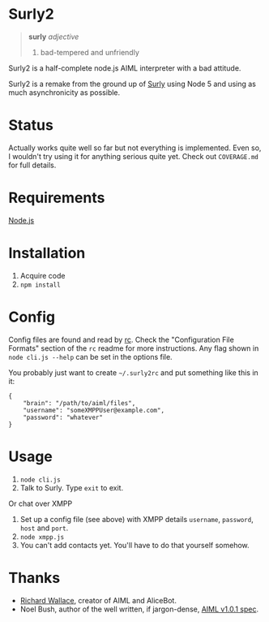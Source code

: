 Surly2
======

> **surly** *adjective*
>
>  1. bad-tempered and unfriendly

Surly2 is a half-complete node.js AIML interpreter with a bad attitude.

Surly2 is a remake from the ground up of [Surly](http://github.com/mrchimp/surly) using Node 5 and using as much asynchronicity as possible.


Status
======

Actually works quite well so far but not everything is implemented. Even so, I wouldn't try using it for anything serious quite yet. Check out `COVERAGE.md` for full details.


Requirements
============

[Node.js](https://nodejs.org/)


Installation
============

 1. Acquire code
 2. `npm install`


Config
======

Config files are found and read by [rc](https://www.npmjs.com/package/rc). Check the "Configuration File Formats" section of the `rc` readme for more instructions. Any flag shown in `node cli.js --help` can be set in the options file.

You probably just want to create `~/.surly2rc` and put something like this in it:

    {
        "brain": "/path/to/aiml/files",
        "username": "someXMPPUser@example.com",
        "password": "whatever"
    }


Usage
=====

1. `node cli.js`
2. Talk to Surly. Type `exit` to exit.

Or chat over XMPP

1. Set up a config file (see above) with XMPP details `username`, `password`, `host` and `port`.
2. `node xmpp.js`
3. You can't add contacts yet. You'll have to do that yourself somehow.


Thanks
======

* [Richard Wallace](http://www.alicebot.org/bios/richardwallace.html), creator of AIML and AliceBot.
* Noel Bush, author of the well written, if jargon-dense, [AIML v1.0.1 spec](http://www.alicebot.org/TR/2001/WD-aiml/).
